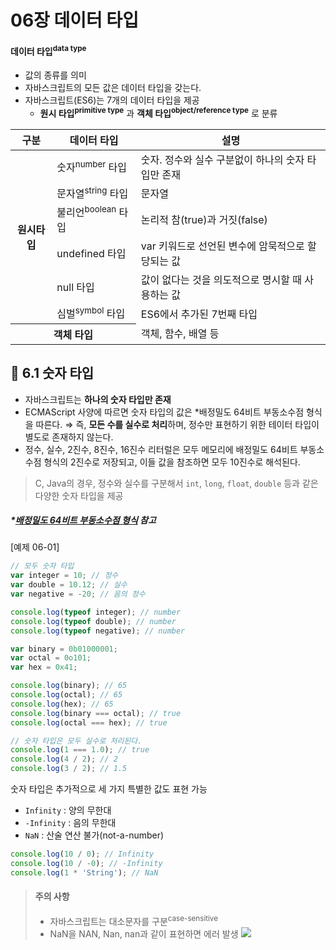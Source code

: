 # 06장 데이터 타입

#### 데이터 타입<sup>data type</sup>

- 값의 종류를 의미
- 자바스크립트의 모든 값은 데이터 타입을 갖는다.
- 자바스크립트(ES6)는 7개의 데이터 타입을 제공
  - **원시 타입<sup>primitive type</sup>** 과 **객체 타입<sup>object/reference type</sup>** 로 분류

<table>
  <thead>
    <tr>
      <th scope="col">구분</th>
      <th scope="col">데이터 타입</th>
      <th scope="col">설명</th>
    </tr>
  </thead>
  <tbody>
    <tr>
      <th scope="row" rowspan="6">원시타입</th>
      <td>숫자<sup>number</sup> 타입</td>
      <td>숫자. 정수와 실수 구분없이 하나의 숫자 타입만 존재</td>
    </tr>
    <tr>
      <td>문자열<sup>string</sup> 타입</td>
      <td>문자열</td>
    </tr>
    <tr>
      <td>불리언<sup>boolean</sup> 타입</td>
      <td>논리적 참(true)과 거짓(false)</td>
    </tr>
    <tr>
      <td>undefined 타입</td>
      <td>var 키워드로 선언된 변수에 암묵적으로 할당되는 값</td>
    </tr>
    <tr>
      <td>null 타입</td>
      <td>값이 없다는 것을 의도적으로 명시할 때 사용하는 값</td>
    </tr>
    <tr>
      <td>심벌<sup>symbol</sup> 타입</td>
      <td>ES6에서 추가된 7번째 타입</td>
    </tr>
    <tr>
      <th scope="row" colspan="2">
        객체 타입
      </th>
      <td>객체, 함수, 배열 등</td>
    </tr>
  </tbody>
</table>

## 📂 6.1 숫자 타입

- 자바스크립트는 **하나의 숫자 타입만 존재**
- ECMAScript 사양에 따르면 숫자 타입의 값은 \*배정밀도 64비트 부동소수점 형식을 따른다.
  ⇒ 즉, **모든 수를 실수로 처리**하며, 정수만 표현하기 위한 테이터 타입이 별도로 존재하지 않는다.
- 정수, 실수, 2진수, 8진수, 16진수 리터럴은 모두 메모리에 배정밀도 64비트 부동소수점 형식의 2진수로 저장되고, 이들 값을 참조하면 모두 10진수로 해석된다.

> C, Java의 경우, 정수와 실수를 구분해서 `int`, `long`, `float`, `double` 등과 같은 다양한 숫자 타입을 제공

##### \*[배정밀도 64비트 부동소수점 형식](https://hellvelopment.tistory.com/66) 참고

[예제 06-01]

```javascript
// 모두 숫자 타입
var integer = 10; // 정수
var double = 10.12; // 실수
var negative = -20; // 음의 정수

console.log(typeof integer); // number
console.log(typeof double); // number
console.log(typeof negative); // number

var binary = 0b01000001;
var octal = 0o101;
var hex = 0x41;

console.log(binary); // 65
console.log(octal); // 65
console.log(hex); // 65
console.log(binary === octal); // true
console.log(octal === hex); // true

// 숫자 타입은 모두 실수로 처리된다.
console.log(1 === 1.0); // true
console.log(4 / 2); // 2
console.log(3 / 2); // 1.5
```

숫자 타입은 추가적으로 세 가지 특별한 값도 표현 가능

- `Infinity` : 양의 무한대
- `-Infinity` : 음의 무한대
- `NaN` : 산술 연산 불가(not-a-number)

```javascript
console.log(10 / 0); // Infinity
console.log(10 / -0); // -Infinity
console.log(1 * 'String'); // NaN
```

> #### 주의 사항
>
> - 자바스크립트는 대소문자를 구분<sup>case-sensitive</sup>
> - NaN을 NAN, Nan, nan과 같이 표현하면 에러 발생
>   ![](https://i.imgur.com/rzYPSVa.png)
